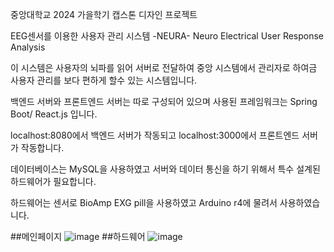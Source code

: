 중앙대학교 2024 가을학기 캡스톤 디자인 프로젝트 

EEG센서를 이용한 사용자 관리 시스템 
          -NEURA- 
Neuro Electrical User Response Analysis

이 시스템은 사용자의 뇌파를 읽어 서버로 전달하여 중앙 시스템에서 관리자로 하여금 사용자 관리를 보다 편하게 할수 있는 시스템입니다. 

백엔드 서버와 프론트엔드 서버는 따로 구성되어 있으며 사용된 프레임워크는 Spring Boot/ React.js 입니다.

localhost:8080에서 백엔드 서버가 작동되고 localhost:3000에서 프론트엔드 서버가 작동합니다.

데이터베이스는 MySQL을 사용하였고 서버와 데이터 통신을 하기 위해서 특수 설계된 하드웨어가 필요합니다. 

하드웨어는 센서로 BioAmp EXG pill을 사용하였고 Arduino r4에 물려서 사용하였습니다. 

   ##메인페이지 
![image](https://github.com/user-attachments/assets/73d2f8d0-7356-4198-9bd1-d62bceeba36e)
 ##하드웨어
![image](https://github.com/user-attachments/assets/161b93d0-967c-436e-b0ef-1c03f36c905a)
